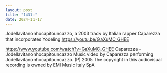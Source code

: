 ```yaml
---
layout: post
title: "1431:"
date: 2024-11-17
---
```


Jodellavitanonhocapitouncazzo, a 2003 track by Italian rapper Caparezza that incorporates Yodeling
https://youtu.be/GaXuMC_GHEE

https://www.youtube.com/watch?v=GaXuMC_GHEE
Caparezza - Jodellavitanonhocapitouncazzo
Music video by Caparezza performing Jodellavitanonhocapitouncazzo. (P) 2005 The copyright in this audiovisual recording is owned by EMI Music Italy SpA
